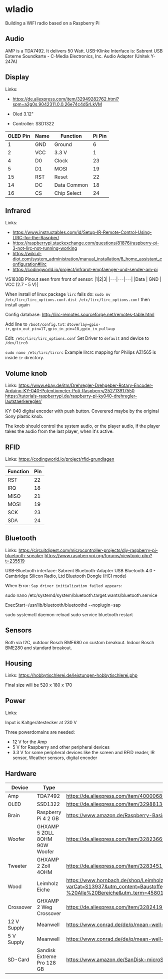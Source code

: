 # wladio
Building a WIFI radio based on a Raspberry Pi


## Audio

AMP is a TDA7492. It delivers 50 Watt.
USB-Klinke Interface is: Sabrent USB Externe Soundkarte - C-Media Electronics, Inc. Audio Adapter (Unitek Y-247A)

## Display

Links:
- https://de.aliexpress.com/item/32949282762.html?spm=a2g0s.9042311.0.0.26e74c4dSrLkVM

- Oled 3.12"
- Controller: SSD1322

| OLED Pin | Name | Function    | Pi Pin |
|----------|------|-------------|--------|
| 1        | GND  | Ground      | 6      |
| 2        | VCC  | 3.3 V       | 1      |
| 4        | D0   | Clock       | 23     |
| 5        | D1   | MOSI        | 19     |
| 15       | RST  | Reset       | 22     |
| 14       | DC   | Data Common | 18     |
| 16       | CS   | Chip Select | 24     |

## Infrared

Links:
- https://www.instructables.com/id/Setup-IR-Remote-Control-Using-LIRC-for-the-Raspber/
- https://raspberrypi.stackexchange.com/questions/81876/raspberry-pi-3-not-lirc-not-running-working
- https://wiki.d-diot.com/system_administration/manual_installation/8_home_assistant_configuration#lirc
- https://codingworld.io/project/infrarot-empfaenger-und-sender-am-pi

VS1838B
Pinout seen from front of sensor:
|1|2|3|
|---|---|---|
|Data | GND | VCC (2.7 - 5 V)|

When install of linux package `lirc` fails do: `sudo mv /etc/lirc/lirc_options.conf.dist /etc/lirc/lirc_options.conf` then install again

Config database: http://lirc-remotes.sourceforge.net/remotes-table.html

Add line to `/boot/config.txt`: `dtoverlay=gpio-ir,gpio_out_pin=17,gpio_in_pin=18,gpio_in_pull=up`

Edit: `/etc/lirc/lirc_options.conf`
Set Driver to `default` and device to `/dev/lirc0`

`sudo nano /etc/lirc/lircrc` 
Example lircrc mapping for Philips AZ1565 is inside `ir` directory.

## Volume knob

Links:
https://www.ebay.de/itm/Drehregler-Drehgeber-Rotary-Encoder-Arduino-KY-040-Potentiometer-Poti-Raspberry/252713917550
https://tutorials-raspberrypi.de/raspberry-pi-ky040-drehregler-lautstaerkeregler/

KY-040 digital encoder with push button. Coverered maybe by the original Sony plastic knob.

The knob should control the system audio, or the player audio, if the player takes the audio from the last player, when it's active.

## RFID

Links:
https://codingworld.io/project/rfid-grundlagen

|Function|Pin|
|---|---|
|RST|22|
|IRQ |18|
|MISO| 21|
|MOSI |19|
|SCK |23|
|SDA |24|

## Bluetooth

Links:
https://circuitdigest.com/microcontroller-projects/diy-raspberry-pi-bluetooth-speaker
https://www.raspberrypi.org/forums/viewtopic.php?t=235519

USB-Bluetooth interface: Sabrent Bluetooth-Adapter USB Bluetooth 4.0 - Cambridge Silicon Radio, Ltd Bluetooth Dongle (HCI mode)

When Error: `Sap driver initialization failed appears`:

sudo nano /etc/systemd/system/bluetooth.target.wants/bluetooth.service

ExecStart=/usr/lib/bluetooth/bluetoothd --noplugin=sap

sudo systemctl daemon-reload
sudo service bluetooth restart


## Sensors

Both via I2C, outdoor Bosch BME680 on custom breakout. Indoor Bosch BME280 and standard breakout.

## Housing

Links:
https://hobbytischlerei.de/leistungen-hobbytischlerei.php

Final size will be 520 x 180 x 170

## Power

Links:


Input is Kaltgerätestecker at 230 V

Three powerdomains are needed:
- 12 V for the Amp
- 5 V for Raspberry and other peripheral devices
- 3.3 V for some peripheral devices like the screen and RFID reader, IR sensor, Weather sensors, digital encoder

## Hardware

| Device      | Type                          | Link                                                                                                                                                                                                                                                                                                                                                                                                   | Price | Ordered |
|-------------|-------------------------------|--------------------------------------------------------------------------------------------------------------------------------------------------------------------------------------------------------------------------------------------------------------------------------------------------------------------------------------------------------------------------------------------------------|-------|---|
| Amp         | TDA7492                       | https://de.aliexpress.com/item/4000068636510.html?spm=a2g0s.9042311.0.0.4de84c4dEyjkvM                                                                                                                                                                                                                                                                                                                 | 8     |X
| OLED        | SSD1322                       | https://de.aliexpress.com/item/32988134507.html?spm=a2g0s.9042311.0.0.4de84c4dEyjkvM                                                                                                                                                                                                                                                                                                                   | 17    |X
| Brain       | Raspberry Pi 4 2 GB           | https://www.amazon.de/Raspberry-Basisplatine-ARM-Cortex-A72-Bluetooth-Micro-HDMI/dp/B07TD42S27                                                                                                                                                                                                                                                                                                         | 44    |X
| Woofer      | GHXAMP 5 ZOLL 8OHM 90W Woofer | https://de.aliexpress.com/item/32823669204.html?spm=a2g0o.cart.0.0.40e73c00uK2yp6&mp=1                                                                                                                                                                                                                                                                                                                 | 46    |X
| Tweeter     | GHXAMP 2 Zoll 4OHM            | https://de.aliexpress.com/item/32834511016.html?spm=a2g0o.cart.0.0.40e73c00uK2yp6&mp=1                                                                                                                                                                                                                                                                                                                 | 16    |X
| Wood        | Leimholz Eiche                | https://www.hornbach.de/shop/Leimholzplatte-Eiche-B-C-2000x600x18-mm/8203386/artikel.html?varCat=S13937&utm_content=Baustoffe,%20Holz,%20Fenster%20&utm_medium=cpc&utm_source=bing&utm_campaign=P%20-%20Bing%20Shopping%20-%20Alle%20Bereiche&utm_term=4580153126496934&wt_mc=de.paid.sea.bing.alwayson_assortment..pla.279170410.1224855993878720.&msclkid=3f78928e590c124c863dcce135cef13a##v8203381 | 60    |
| Crossover   | GHXAMP 2 Weg Crossover        | https://de.aliexpress.com/item/32824193299.html?spm=a2g0o.cart.0.0.40e73c00uK2yp6&mp=1                                                                                                                                                                                                                                                                                                                 | 24    |X
| 12 V Supply | Meanwell                      | https://www.conrad.de/de/p/mean-well-lrs-150-12-ac-dc-netzteilbaustein-geschlossen-12-5-a-150-w-12-v-dc-1439463.html                                                                                                                                                                                                                                                                                   | 23    |
| 5 V Supply  | Meanwell                      | https://www.conrad.de/de/p/mean-well-rs-15-5-ac-dc-netzteilbaustein-geschlossen-3-a-15-w-5-v-dc-1297280.html                                                                                                                                                                                                                                                                                           | 10    |
| SD-Card     | Sandisk Extreme Pro 128 GB    | https://www.amazon.de/SanDisk-microSDXC-Speicherkarte-SD-Adapter-A2-App-Performance/dp/B07G3H5RBT                                                                                                                                                                                                                                                                                                      | 35    |

